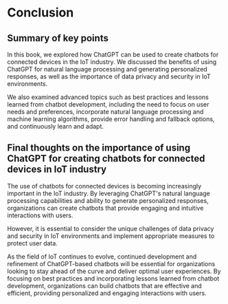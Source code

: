 Conclusion
==========

Summary of key points
---------------------

In this book, we explored how ChatGPT can be used to create chatbots for connected devices in the IoT industry. We discussed the benefits of using ChatGPT for natural language processing and generating personalized responses, as well as the importance of data privacy and security in IoT environments.

We also examined advanced topics such as best practices and lessons learned from chatbot development, including the need to focus on user needs and preferences, incorporate natural language processing and machine learning algorithms, provide error handling and fallback options, and continuously learn and adapt.

Final thoughts on the importance of using ChatGPT for creating chatbots for connected devices in IoT industry
-------------------------------------------------------------------------------------------------------------

The use of chatbots for connected devices is becoming increasingly important in the IoT industry. By leveraging ChatGPT's natural language processing capabilities and ability to generate personalized responses, organizations can create chatbots that provide engaging and intuitive interactions with users.

However, it is essential to consider the unique challenges of data privacy and security in IoT environments and implement appropriate measures to protect user data.

As the field of IoT continues to evolve, continued development and refinement of ChatGPT-based chatbots will be essential for organizations looking to stay ahead of the curve and deliver optimal user experiences. By focusing on best practices and incorporating lessons learned from chatbot development, organizations can build chatbots that are effective and efficient, providing personalized and engaging interactions with users.


